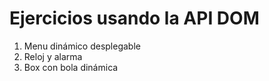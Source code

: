 # Ejercicios usando la API DOM
1. Menu dinámico desplegable
2. Reloj y alarma
3. Box con bola dinámica
